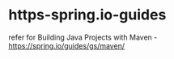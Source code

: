 # https-spring.io-guides
refer for Building Java Projects with Maven - https://spring.io/guides/gs/maven/
